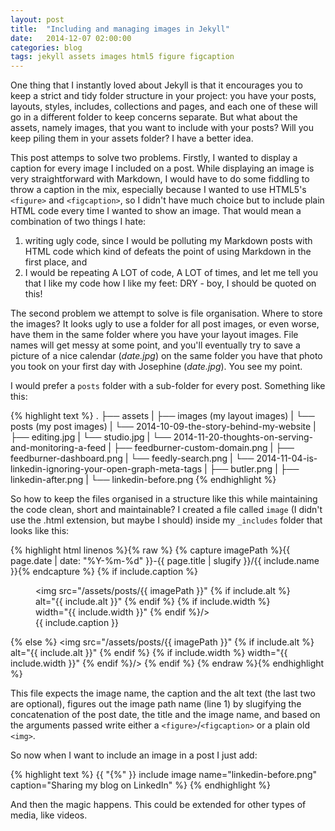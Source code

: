 ```yaml
---
layout: post
title:  "Including and managing images in Jekyll"
date:   2014-12-07 02:00:00
categories: blog
tags: jekyll assets images html5 figure figcaption
---
```

One thing that I instantly loved about Jekyll is that it encourages you to keep a strict and tidy folder structure in your project: you have your posts, layouts, styles, includes, collections and pages, and each one of these will go in a different folder to keep concerns separate. But what about the assets, namely images, that you want to include with your posts? Will you keep piling them in your assets folder? I have a better idea.<!--more-->

This post attemps to solve two problems. Firstly, I wanted to display a caption for every image I included on a post. While displaying an image is very straightforward with Markdown, I would have to do some fiddling to throw a caption in the mix, especially because I wanted to use HTML5's `<figure>` and `<figcaption>`, so I didn't have much choice but to include plain HTML code every time I wanted to show an image. That would mean a combination of two things I hate: 

1. writing ugly code, since I would be polluting my Markdown posts with HTML code which kind of defeats the point of using Markdown in the first place, and 
2. I would be repeating A LOT of code, A LOT of times, and let me tell you that I like my code how I like my feet: DRY - boy, I should be quoted on this!

The second problem we attempt to solve is file organisation. Where to store the images? It looks ugly to use a folder for all post images, or even worse, have them in the same folder where you have your layout images. File names will get messy at some point, and you'll eventually try to save a picture of a nice calendar (*date.jpg*) on the same folder you have that photo you took on your first day with Josephine (*date.jpg*). You see my point.

I would prefer a `posts` folder with a sub-folder for every post. Something like this:

{% highlight text %}
.
├── assets
|   ├── images (my layout images)
|   └── posts (my post images)
|       └── 2014-10-09-the-story-behind-my-website
|           ├── editing.jpg
|           └── studio.jpg
|       └── 2014-11-20-thoughts-on-serving-and-monitoring-a-feed
|           ├── feedburner-custom-domain.png
|           ├── feedburner-dashboard.png
|           └── feedly-search.png
|       └── 2014-11-04-is-linkedin-ignoring-your-open-graph-meta-tags
|           ├── butler.png
|           ├── linkedin-after.png
|           └── linkedin-before.png
{% endhighlight %}

So how to keep the files organised in a structure like this while maintaining the code clean, short and maintainable? I created a file called `image` (I didn't use the .html extension, but maybe I should) inside my `_includes` folder that looks like this:

{% highlight html linenos %}{% raw %}
{% capture imagePath %}{{ page.date | date: "%Y-%m-%d" }}-{{ page.title | slugify }}/{{ include.name }}{% endcapture %}
{% if include.caption %}
    <figure>
        <img src="/assets/posts/{{ imagePath }}" {% if include.alt %} alt="{{ include.alt }}" {% endif %} {% if include.width %} width="{{ include.width }}" {% endif %}/>
        <figcaption>{{ include.caption }}</figcaption>
    </figure>
{% else %}
    <img src="/assets/posts/{{ imagePath }}" {% if include.alt %} alt="{{ include.alt }}" {% endif %} {% if include.width %} width="{{ include.width }}" {% endif %}/>
{% endif %}
{% endraw %}{% endhighlight %}

This file expects the image name, the caption and the alt text (the last two are optional), figures out the image path name (line 1) by slugifying the concatenation of the post date, the title and the image name, and based on the arguments passed write either a `<figure>`/`<figcaption>` or a plain old `<img>`.

So now when I want to include an image in a post I just add:

{% highlight text %}
{{ "{%" }} include image name="linkedin-before.png" caption="Sharing my blog on LinkedIn" %}
{% endhighlight %}

And then the magic happens. This could be extended for other types of media, like videos.<!--tomb-->
